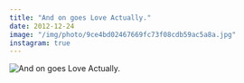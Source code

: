 ```yaml
---
title: "And on goes Love Actually."
date: 2012-12-24
image: "/img/photo/9ce4bd02467669fc73f08cdb59ac5a8a.jpg"
instagram: true
---
```


![And on goes Love Actually.](/img/photo/9ce4bd02467669fc73f08cdb59ac5a8a.jpg)
